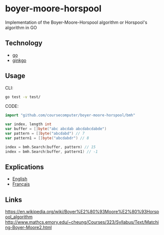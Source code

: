 # boyer-moore-horspool
Implementation of the Boyer-Moore-Horspool algorithm or Horspool's algorithm in GO

## Technology
* [go](https://golang.org/)
* [ginkgo](https://github.com/onsi/ginkgo)

## Usage
CLI:
```bash
go test -v test/
```

CODE:
```go
import "github.com/coursecomputer/boyer-moore-horspool/bmh"

var index, length int
var buffer = []byte("abc abcdab abcdabcdabde")
var pattern = []byte("abcdabd") // 7
var pattern1 = []byte("abcdabdr") // 8

index = bmh.Search(buffer, pattern) // 15
index = bmh.Search(buffer, pattern1) // -1
```

## Explications
 - [English](documentation/EN-EXPLICATION.md)
 - [Français](documentation/FR-EXPLICATION.md)

## Links
https://en.wikipedia.org/wiki/Boyer%E2%80%93Moore%E2%80%93Horspool_algorithm  
http://www.mathcs.emory.edu/~cheung/Courses/323/Syllabus/Text/Matching-Boyer-Moore2.html  